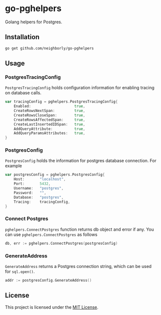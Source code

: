 # go-pghelpers

Golang helpers for Postgres.

## Installation

```sh
go get github.com/neighborly/go-pghelpers
```

## Usage

### PostgresTracingConfig

`PostgresTracingConfig` holds configuration information for enabling tracing on database calls.

```go
var tracingConfig = pghelpers.PostgresTracingConfig{
	Enabled:					true,
	CreateRowsNextSpan:			true,
	CreateRowsCloseSpan:		true,
	CreateRowsAffectedSpan:		true,
	CreateLastInsertedIDSpan:	true,
	AddQueryAttribute:			true,
	AddQueryParamsAttributes:	true,
}
```

### PostgresConfig

`PostgresConfig` holds the information for postgres database connection. For example

```go
var postgresConfig = pghelpers.PostgresConfig{
	Host:       "localhost",
	Port:       5432,
	Username:   "postgres",
	Password:   "",
	Database:   "postgres",
	Tracing:    tracingConfig,
}
```

### Connect Postgres

`pghelpers.ConnectPostgres` function returns db object and error if any. You can use `pghelpers.ConnectPostgres` as follows

```go
db, err := pghelpers.ConnectPostgres(postgresConfig)
```

### GenerateAddress

`GenerateAddress` returns a Postgres connection string, which can be used for `sql.open()`.

```go
addr := postgresConfig.GenerateAddress()
```

## License

This project is licensed under the [MIT License](LICENSE.md).
